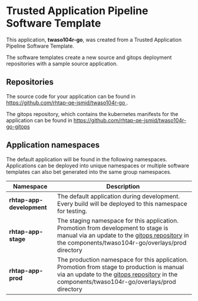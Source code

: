 # Trusted Application Pipeline Software Template

This application, **twaso104r-go**, was created from a Trusted Application Pipeline Software Template.

The software templates create a new source and gitops deployment repositories with a sample source application. 

## Repositories

The source code for your application can be found in [https://github.com/rhtap-qe-jsmid/twaso104r-go ](https://github.com/rhtap-qe-jsmid/twaso104r-go ).
 
The gitops repository, which contains the kubernetes manifests for the application can be found in 
[https://github.com/rhtap-qe-jsmid/twaso104r-go-gitops ](https://github.com/rhtap-qe-jsmid/twaso104r-go-gitops ) 

## Application namespaces 

The default application will be found in the following namespaces. Applications can be deployed into unique namespaces or multiple software templates can also bet generated into the same group namespaces.  

|  Namespace   |  Description   |  
| -------- | -------- |   
| **rhtap-app-development** | The default application during development. Every build will be deployed to this namespace for testing. | 
| **rhtap-app-stage** | The staging namespace for this application. Promotion from development to stage is manual via an update to the [gitops repository](https://github.com/rhtap-qe-jsmid/twaso104r-go-gitops ) in the components/twaso104r-go/overlays/prod directory |  
| **rhtap-app-prod** | The production namespace for this application. Promotion from stage to production is manual via an update to the [gitops repository](https://github.com/rhtap-qe-jsmid/twaso104r-go-gitops ) in the components/twaso104r-go/overlays/prod directory | 